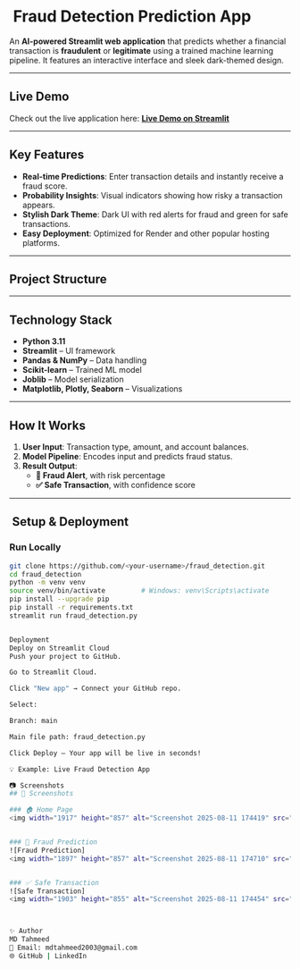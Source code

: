 
# ​ Fraud Detection Prediction App

An **AI-powered Streamlit web application** that predicts whether a financial transaction is **fraudulent** or **legitimate** using a trained machine learning pipeline. It features an interactive interface and sleek dark-themed design.

---

##  Live Demo

Check out the live application here:
**[Live Demo on Streamlit](https://frauddetection2025.streamlit.app/)**

---

##  Key Features

- **Real-time Predictions**: Enter transaction details and instantly receive a fraud score.
- **Probability Insights**: Visual indicators showing how risky a transaction appears.
- **Stylish Dark Theme**: Dark UI with red alerts for fraud and green for safe transactions.
- **Easy Deployment**: Optimized for Render and other popular hosting platforms.

---

##  Project Structure


---

##  Technology Stack

- **Python 3.11**
- **Streamlit** – UI framework  
- **Pandas & NumPy** – Data handling  
- **Scikit-learn** – Trained ML model  
- **Joblib** – Model serialization  
- **Matplotlib, Plotly, Seaborn** – Visualizations

---

##  How It Works

1. **User Input**: Transaction type, amount, and account balances.
2. **Model Pipeline**: Encodes input and predicts fraud status.
3. **Result Output**:
   -  **🚨 Fraud Alert**, with risk percentage  
   -  **✅ Safe Transaction**, with confidence score  

---

## ​ Setup & Deployment

### Run Locally
```bash
git clone https://github.com/<your-username>/fraud_detection.git
cd fraud_detection
python -m venv venv
source venv/bin/activate         # Windows: venv\Scripts\activate
pip install --upgrade pip
pip install -r requirements.txt
streamlit run fraud_detection.py


Deployment
Deploy on Streamlit Cloud
Push your project to GitHub.

Go to Streamlit Cloud.

Click "New app" → Connect your GitHub repo.

Select:

Branch: main

Main file path: fraud_detection.py

Click Deploy – Your app will be live in seconds!

💡 Example: Live Fraud Detection App

📷 Screenshots
## 📸 Screenshots

### 🏠 Home Page
<img width="1917" height="857" alt="Screenshot 2025-08-11 174419" src="https://github.com/user-attachments/assets/aa7f4ca6-b4c3-4f96-ac05-dbd476916e35" />


### 🚨 Fraud Prediction 
![Fraud Prediction]
<img width="1897" height="857" alt="Screenshot 2025-08-11 174710" src="https://github.com/user-attachments/assets/f949f3ed-efcc-4c52-8773-3c739c41b429" />


### ✅ Safe Transaction 
![Safe Transaction]
<img width="1903" height="855" alt="Screenshot 2025-08-11 174454" src="https://github.com/user-attachments/assets/8835508d-86bc-4c07-b2ef-b87ddb1f512f" />



✨ Author
MD Tahmeed
📧 Email: mdtahmeed2003@gmail.com
🌐 GitHub | LinkedIn
